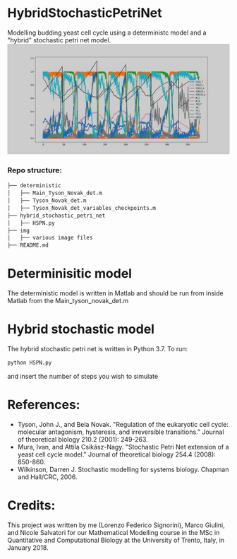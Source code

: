 # HybridStochasticPetriNet
Modelling budding yeast cell cycle using a deterministc model and a "hybrid" stochastic petri net model.
![Hybrid Stochastic Petri Net of all variables.](/img/SPN_completo.png)

### Repo structure:
```bash
├── deterministic
│   ├── Main_Tyson_Novak_det.m
│   ├── Tyson_Novak_det.m
│   ├── Tyson_Novak_det_variables_checkpoints.m
├── hybrid_stochastic_petri_net
│   ├── HSPN.py
├── img
│   ├── various image files
├── README.md
```

# Determinisitic model

The deterministic model is written in Matlab and should be run from inside Matlab from the Main_tyson_novak_det.m

# Hybrid stochastic model
The hybrid stochastic petri net is written in Python 3.7. 
To run:
```bash
python HSPN.py
```
and insert the number of steps you wish to simulate

# References:

* Tyson, John J., and Bela Novak. "Regulation of the eukaryotic cell cycle: molecular antagonism, hysteresis, and irreversible transitions." Journal of theoretical biology 210.2 (2001): 249-263.
* Mura, Ivan, and Attila Csikász-Nagy. "Stochastic Petri Net extension of a yeast cell cycle model." Journal of theoretical biology 254.4 (2008): 850-860.
* Wilkinson, Darren J. Stochastic modelling for systems biology. Chapman and Hall/CRC, 2006.

# Credits:
This project was written by me (Lorenzo Federico Signorini), Marco Giulini, and Nicole Salvatori for our Mathematical Modelling course in the MSc in Quantitative and Computational Biology at the University of Trento, Italy, in January 2018.
